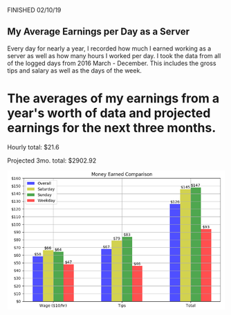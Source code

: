 FINISHED 02/10/19
## My Average Earnings per Day as a Server

Every day for nearly a year, I recorded how much I earned working as a server as well as how many hours I worked per day. 
I took the data from all of the logged days from 2016 March - December.
This includes the gross tips and salary as well as the days of the week.

# The averages of my earnings from a year's worth of data and projected earnings for the next three months.

Hourly total: $21.6

Projected 3mo. total: $2902.92

![Money Earned Graph](Money_Earned.png)
